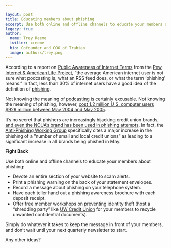 ```yaml
---

layout: post
title: Educating members about phishing
excerpt: Use both online and offline channels to educate your members about phishing.
legacy: true
author:
  name: Trey Reeme
  twitter: creeme
  bio: Cofounder and COO of Trabian
  image: authors/trey.png
---
```


<p>According to a report on <a href='http://www.pewinternet.org/PPF/r/161/report_display.asp'>Public Awareness of Internet Terms</a> from the <a href='http://www.pewinternet.org'>Pew Internet &amp; American Life Project</a>, &#8220;the average American internet user is not sure what podcasting is, what an <span class='caps'><span class="caps">RSS</span></span> feed does, or what the term &#8216;phishing&#8217; means.&#8221;  In fact, less than 30% of internet users have a good idea of the definition of <a href='http://en.wikipedia.org/wiki/Phishing'>phishing</a>.</p>
<p>Not knowing the meaning of <a href='http://en.wikipedia.org/wiki/Podcasting'>podcasting</a> is certainly excusable.  Not knowing the meaning of phishing, however, <a href='http://www.csoonline.com/talkback/071905.html'>cost 1.2 million U.S. computer users $929 million between May 2004 and May 2005</a>.</p>
<p>It&#8217;s no secret that phishers are increasingly hijacking credit union brands, <a href='http://www.ncua.gov/Phishing/phishing.htm'>and even the <span class='caps'><span class="caps">NCUA</span></span>&#8217;s brand has been used in phishing attempts</a>. In fact, the <a href='http://www.antiphishing.org'>Anti-Phishing Working Group</a> specifically cites a major increase in the phishing of a &#8220;number of small and local credit unions&#8221; as leading to a significant increase in all brands being phished in May.</p>
<p><strong>Fight Back</strong></p>
<p>Use both online and offline channels to educate your members about phishing:</p>
<ul>
<li>Devote an entire section of your website to scam alerts.</li>
<li>Print a phishing warning on the back of your statement envelopes.</li>
<li>Record a message about phishing on your telephone system.  </li>
<li>Have each teller hand out a phishing awareness brochure with each deposit receipt.  </li>
<li>Offer free member workshops on preventing identity theft (host a &#8220;shredding party&#8221; like <a href='http://www.uwcu.org/misc/earthday.asp'>UW Credit Union</a> for your members to recycle unwanted confidential documents).</li>
</ul>
<p>Simply do whatever it takes to keep the message in front of your members, and don&#8217;t wait until your next quarterly newsletter to start.</p>
<p>Any other ideas?</p>
